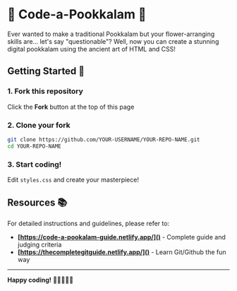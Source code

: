 # 🌸 Code-a-Pookkalam 🌸

Ever wanted to make a traditional Pookkalam but your flower-arranging skills are... let's say "questionable"? 
Well, now you can create a stunning digital pookkalam using the ancient art of HTML and CSS!

## Getting Started 🚀

### 1. Fork this repository
Click the **Fork** button at the top of this page

### 2. Clone your fork
```bash
git clone https://github.com/YOUR-USERNAME/YOUR-REPO-NAME.git
cd YOUR-REPO-NAME
```

### 3. Start coding!
Edit `styles.css` and create your masterpiece!

## Resources 📚

For detailed instructions and guidelines, please refer to:

- **[https://code-a-pookalam-guide.netlify.app/]()** - Complete guide and judging criteria
- **[https://thecompletegitguide.netlify.app/]()** - Learn Git/Github the fun way

---

**Happy coding!** 🎉👨‍💻👩‍💻
